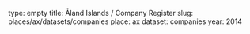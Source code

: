 type: empty
title: Åland Islands / Company Register
slug: places/ax/datasets/companies
place: ax
dataset: companies
year: 2014
